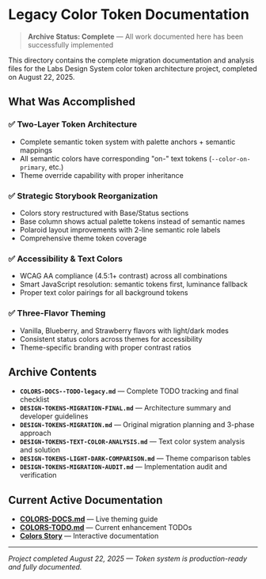 # Legacy Color Token Documentation

> **Archive Status: Complete** — All work documented here has been successfully implemented

This directory contains the complete migration documentation and analysis files for the Labs Design System color token architecture project, completed on August 22, 2025.

## What Was Accomplished

### ✅ Two-Layer Token Architecture
- Complete semantic token system with palette anchors + semantic mappings
- All semantic colors have corresponding "on-" text tokens (`--color-on-primary`, etc.)
- Theme override capability with proper inheritance

### ✅ Strategic Storybook Reorganization
- Colors story restructured with Base/Status sections
- Base column shows actual palette tokens instead of semantic names
- Polaroid layout improvements with 2-line semantic role labels
- Comprehensive theme token coverage

### ✅ Accessibility & Text Colors
- WCAG AA compliance (4.5:1+ contrast) across all combinations
- Smart JavaScript resolution: semantic tokens first, luminance fallback
- Proper text color pairings for all background tokens

### ✅ Three-Flavor Theming
- Vanilla, Blueberry, and Strawberry flavors with light/dark modes
- Consistent status colors across themes for accessibility
- Theme-specific branding with proper contrast ratios

## Archive Contents

- **`COLORS-DOCS--TODO-legacy.md`** — Complete TODO tracking and final checklist
- **`DESIGN-TOKENS-MIGRATION-FINAL.md`** — Architecture summary and developer guidelines
- **`DESIGN-TOKENS-MIGRATION.md`** — Original migration planning and 3-phase approach
- **`DESIGN-TOKENS-TEXT-COLOR-ANALYSIS.md`** — Text color system analysis and solution
- **`DESIGN-TOKENS-LIGHT-DARK-COMPARISON.md`** — Theme comparison tables
- **`DESIGN-TOKENS-MIGRATION-AUDIT.md`** — Implementation audit and verification

## Current Active Documentation

- **[COLORS-DOCS.md](../../../design-system/src/styles/COLORS-DOCS.md)** — Live theming guide
- **[COLORS-TODO.md](../../../design-system/COLORS-TODO.md)** — Current enhancement TODOs
- **[Colors Story](https://dreisdesign.github.io/labs/design-system/?path=/docs/tokens-colors--docs)** — Interactive documentation

---

_Project completed August 22, 2025 — Token system is production-ready and fully documented._
